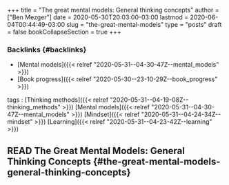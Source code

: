 +++
title = "The great mental models: General thinking concepts"
author = ["Ben Mezger"]
date = 2020-05-30T20:03:00-03:00
lastmod = 2020-06-04T00:44:49-03:00
slug = "the-great-mental-models"
type = "posts"
draft = false
bookCollapseSection = true
+++

### Backlinks {#backlinks}

- [Mental models]({{< relref "2020-05-31--04-30-47Z--mental_models" >}})
- [Book progress]({{< relref "2020-05-30--23-10-29Z--book_progress" >}})

tags
: [Thinking methods]({{< relref "2020-05-31--04-19-08Z--thinking_methods" >}}) [Mental models]({{< relref "2020-05-31--04-30-47Z--mental_models" >}}) [Mindset]({{< relref "2020-05-31--04-24-34Z--mindset" >}}) [Learning]({{< relref "2020-05-31--04-23-42Z--learning" >}})

## <span class="org-todo done READ">READ</span> The Great Mental Models: General Thinking Concepts {#the-great-mental-models-general-thinking-concepts}

